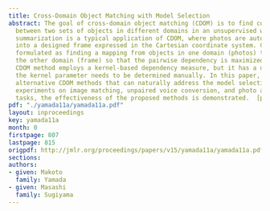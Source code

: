 ```yaml
---
title: Cross-Domain Object Matching with Model Selection
abstract: The goal of cross-domain object matching (CDOM) is to find correspondence
  between two sets of objects in different domains in an unsupervised way. Photo album
  summarization is a typical application of CDOM, where photos are automatically aligned
  into a designed frame expressed in the Cartesian coordinate system. CDOM is usually
  formulated as finding a mapping from objects in one domain (photos) to objects in
  the other domain (frame) so that the pairwise dependency is maximized. A state-of-the-art
  CDOM method employs a kernel-based dependency measure, but it has a drawback that
  the kernel parameter needs to be determined manually. In this paper, we propose
  alternative CDOM methods that can naturally address the model selection problem.  Through
  experiments on image matching, unpaired voice conversion, and photo album summarization
  tasks, the effectiveness of the proposed methods is demonstrated.  [pdf]
pdf: "./yamada11a/yamada11a.pdf"
layout: inproceedings
key: yamada11a
month: 0
firstpage: 807
lastpage: 815
origpdf: http://jmlr.org/proceedings/papers/v15/yamada11a/yamada11a.pdf
sections: 
authors:
- given: Makoto
  family: Yamada
- given: Masashi
  family: Sugiyama
---
```

